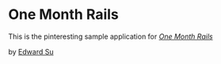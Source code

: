 # One Month Rails

This is the pinteresting sample application  for
[*One Month Rails*](http//onemonthrails.com)

by [Edward Su](http://edwardsu.com)